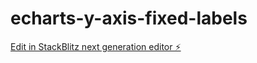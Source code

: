 # echarts-y-axis-fixed-labels

[Edit in StackBlitz next generation editor ⚡️]([https://stackblitz.com/~/github.com/acsgunc/echarts-y-axis-fixed-labels](https://stackblitz.com/~/github.com/acsgunc/echarts-y-axis-fixed-labels))
